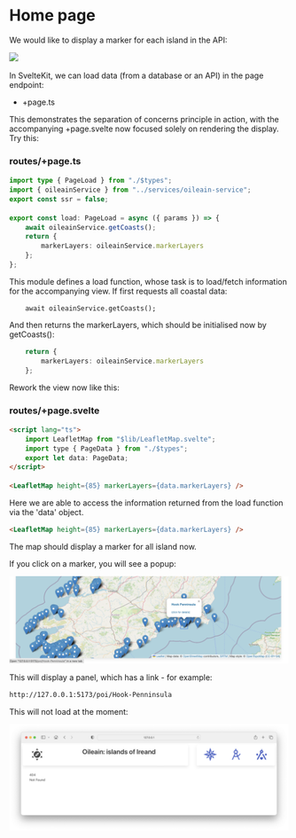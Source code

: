 # Home page

We would like to display a marker for each island in the API:

![](img/05.png)

In SvelteKit, we can load data (from a database or an API) in the page endpoint:

- +page.ts

This demonstrates the separation of concerns principle in action, with the accompanying +page.svelte now focused solely on rendering the display. Try this:

### routes/+page.ts

~~~typescript
import type { PageLoad } from "./$types";
import { oileainService } from "../services/oileain-service";
export const ssr = false;

export const load: PageLoad = async ({ params }) => {
	await oileainService.getCoasts();
	return {
		markerLayers: oileainService.markerLayers
	};
};
~~~

This module defines a load function, whose task is to load/fetch information for the accompanying view. If first requests all coastal data:

~~~type
	await oileainService.getCoasts();
~~~

And then returns the markerLayers, which should be initialised now by getCoasts():

~~~typescript
	return {
		markerLayers: oileainService.markerLayers
	};
~~~

Rework the view now like this:

### routes/+page.svelte

~~~html
<script lang="ts">
	import LeafletMap from "$lib/LeafletMap.svelte";
	import type { PageData } from "./$types";
	export let data: PageData;
</script>

<LeafletMap height={85} markerLayers={data.markerLayers} />
~~~

Here we are able to access the information returned from the load function via the 'data' object.

~~~html
<LeafletMap height={85} markerLayers={data.markerLayers} />
~~~

The map should display a marker for all island now.

If you click on a marker, you will see a popup:

![](img/06.png)

This will display a panel, which has a link - for example:

~~~bash
http://127.0.0.1:5173/poi/Hook-Penninsula
~~~

This will not load at the moment:

![](img/07.png)

